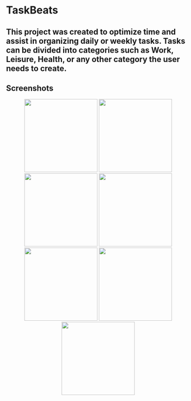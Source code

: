 # TaskBeats

## This project was created to optimize time and assist in organizing daily or weekly tasks. Tasks can be divided into categories such as Work, Leisure, Health, or any other category the user needs to create.

## Screenshots
<p align="center">
<img src="https://github.com/user-attachments/assets/ae454b18-41ab-4973-a163-9c1ad200874a" width=200/>
<img src="https://github.com/user-attachments/assets/5b226366-889d-4fff-ad41-17320f1433ad" width=200/>
<img src="https://github.com/user-attachments/assets/251545f3-125c-453d-b1c5-05526ddca51f" width=200/>
<img src="https://github.com/user-attachments/assets/091da1d3-459d-487e-9526-ebff2a416993" width=200/>
<img src="https://github.com/user-attachments/assets/61f9b90c-3fdc-43b6-a279-cda44b4abdbb" width=200/>
<img src="https://github.com/user-attachments/assets/ded24f38-bd57-4d0a-9e0c-37726474b371" width=200/>
<img src="https://github.com/user-attachments/assets/7496caef-b1e2-4a24-a8a1-2c97e1ce079a" width=200/>
</p>
